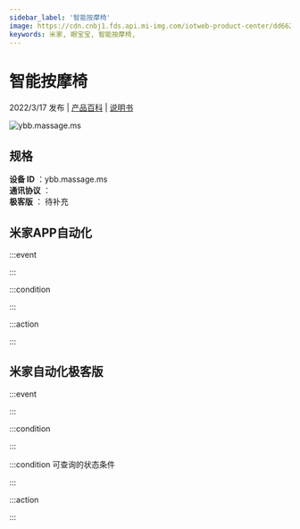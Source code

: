```yaml
---
sidebar_label: '智能按摩椅'
image: https://cdn.cnbj1.fds.api.mi-img.com/iotweb-product-center/dd6623c66f8eac6aae1f39529a69fcd2_1640257200351.png?GalaxyAccessKeyId=AKVGLQWBOVIRQ3XLEW&Expires=9223372036854775807&Signature=OkWh7bFQ+32SoQFkevnOqHB3+hE=
keywords: 米家, 眼宝宝, 智能按摩椅, 
---
```

# 智能按摩椅

2022/3/17 发布 | [产品百科](https://home.mi.com/webapp/content/baike/product/index.html?model=ybb.massage.ms/) | [说明书](https://home.mi.com/views/introduction.html?model=ybb.massage.ms&region=cn)

![ybb.massage.ms](https://cdn.cnbj1.fds.api.mi-img.com/iotweb-product-center/dd6623c66f8eac6aae1f39529a69fcd2_1640257200351.png?GalaxyAccessKeyId=AKVGLQWBOVIRQ3XLEW&Expires=9223372036854775807&Signature=OkWh7bFQ+32SoQFkevnOqHB3+hE=)

## 规格  
> 
**设备 ID** ：ybb.massage.ms  
**通讯协议** ：  
**极客版**  ： 待补充 


## 米家APP自动化  

:::event  

:::

:::condition  

:::

:::action   

:::

## 米家自动化极客版  

:::event  

:::

:::condition  

:::

:::condition 可查询的状态条件  

:::

:::action  

:::

        
